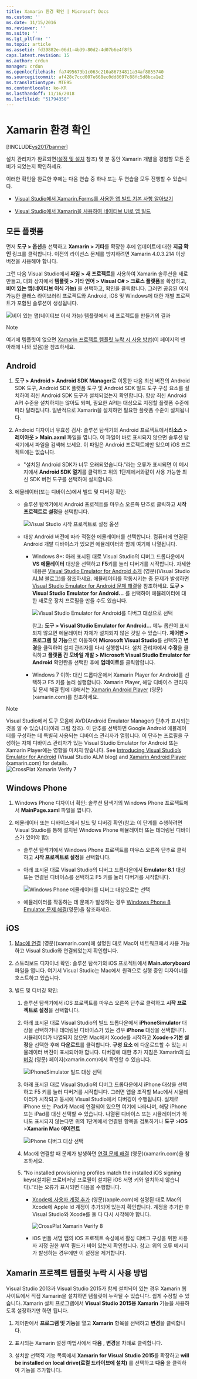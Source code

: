 ```yaml
---
title: Xamarin 환경 확인 | Microsoft Docs
ms.custom: ''
ms.date: 11/15/2016
ms.reviewer: ''
ms.suite: ''
ms.tgt_pltfrm: ''
ms.topic: article
ms.assetid: fd39882e-06d1-4b39-80d2-4d07b6e4f8f5
caps.latest.revision: 15
ms.author: crdun
manager: crdun
ms.openlocfilehash: fa7495673b1c063c210a86734811a34af8855740
ms.sourcegitcommit: af428c7ccd007e668ec0dd8697c88fc5d8bca1e2
ms.translationtype: MTE95
ms.contentlocale: ko-KR
ms.lasthandoff: 11/16/2018
ms.locfileid: "51794350"
---
```

# <a name="verify-your-xamarin-environment"></a>Xamarin 환경 확인
[!INCLUDE[vs2017banner](../includes/vs2017banner.md)]

  
설치 관리자가 완료되면([설정 및 설치](../cross-platform/setup-and-install.md) 참조) 몇 분 동안 Xamarin 개발을 경험할 모든 준비가 되었는지 확인하세요.  
  
 이러한 확인을 완료한 후에는 다음 연습 중 하나 또는 두 연습을 모두 진행할 수 있습니다.  
  
-   [Visual Studio에서 Xamarin.Forms를 사용한 앱 빌드 기본 사항 알아보기](../cross-platform/learn-app-building-basics-with-xamarin-forms-in-visual-studio.md)  
  
-   [Visual Studio에서 Xamarin을 사용하여 네이티브 UI로 앱 빌드](../cross-platform/build-apps-with-native-ui-using-xamarin-in-visual-studio.md)  
  
## <a name="all-platforms"></a>모든 플랫폼  
 먼저 **도구 > 옵션**을 선택하고 **Xamarin > 기타**를 확장한 후에 업데이트에 대한 **지금 확인** 링크를 클릭합니다. 이전의 라이선스 문제를 방지하려면 Xamarin 4.0.3.214 이상 버전을 사용해야 합니다.  
  
 그런 다음 Visual Studio에서 **파일 > 새 프로젝트**를 사용하여 Xamarin 솔루션을 새로 만들고, 대화 상자에서 **템플릿 > 기타 언어 > Visual C# > 크로스 플랫폼**을 확장하고, **비어 있는 앱(네이티브 이식 가능)** 을 선택하고, 확인을 클릭합니다. 그러면 공유된 이식 가능한 클래스 라이브러리 프로젝트와 Android, iOS 및 Windows에 대한 개별 프로젝트가 포함된 솔루션이 생성됩니다.  
  
 ![비어 있는 앱&#40;네이티브 이식 가능&#41; 템플릿에서 새 프로젝트를 만들기의 결과](../cross-platform/media/crossplat-xamarin-verify-1.png "CrossPlat Xamarin Verify 1")  
  
> [!NOTE]
>  여기에 템플릿이 없으면 [Xamarin 프로젝트 템플릿 누락 시 사용 방법](#missing)(이 페이지의 맨 아래에 나와 있음)을 참조하세요.  
  
## <a name="android"></a>Android  
  
1. **도구 > Android > Android SDK Manager**로 이동한 다음 최신 버전의 Android SDK 도구, Android SDK 플랫폼 도구 및 Android SDK 빌드 도구 구성 요소를 설치하여 최신 Android SDK 도구가 설치되었는지 확인합니다. 항상 최신 Android API 수준을 설치하지는 않아도 되며, 필요한 API는 대상으로 지정할 플랫폼 수준에 따라 달라집니다. 일반적으로 Xamarin을 설치하면 필요한 플랫폼 수준이 설치됩니다.  

2.  Android 디자이너 유효성 검사: 솔루션 탐색기의 Android 프로젝트에서**리소스 > 레이아웃 > Main.axml** 파일을 엽니다. 이 파일이 바로 표시되지 않으면 솔루션 탐색기에서 파일을 검색해 보세요. 이 파일은 Android 프로젝트에만 있으며 iOS 프로젝트에는 없습니다.  
  
    - "설치된 Android SDK가 너무 오래되었습니다."라는 오류가 표시되면 이 메시지에서 **Android SDK 열기**를 클릭하고 위의 1단계에서와같이 사용 가능한 최신 SDK 버전 도구를 선택하여 설치합니다. 
  
3.  에뮬레이터(또는 디바이스)에서 빌드 및 디버깅 확인:  
  
    -   솔루션 탐색기에서 Android 프로젝트를 마우스 오른쪽 단추로 클릭하고 **시작 프로젝트로 설정**을 선택합니다.  
  
         ![Visual Studio 시작 프로젝트로 설정 옵션](../cross-platform/media/crossplat-xamarin-verify-2.png "CrossPlat Xamarin Verify 2")  
  
    -   대상 Android 버전에 따라 적절한 에뮬레이터를 선택합니다. 컴퓨터에 연결된 Android 개발 디바이스가 있으면 에뮬레이터와 함께 여기에 나열됩니다.  
  
        -   Windows 8+: 아래 표시된 대로 Visual Studio의 디버그 드롭다운에서 **VS 에뮬레이터** 대상을 선택하고 **F5**키를 눌러 디버거를 시작합니다. 자세한 내용은 [Visual Studio Emulator for Android 소개](http://blogs.msdn.com/b/visualstudioalm/archive/2014/11/12/introducing-visual-studio-s-emulator-for-android.aspx) (영문)(Visual Studio ALM 블로그)를 참조하세요. 에뮬레이터를 작동시키는 중 문제가 발생하면 [Visual Studio Emulator for Android 문제 해결](../cross-platform/troubleshooting-the-visual-studio-emulator-for-android.md)을 참조하세요. **도구 > Visual Studio Emulator for Android...** 를 선택하여 에뮬레이터에 대한 새로운 장치 프로필을 만들 수도 있습니다.  
  
             ![Visual Studio Emulator for Android를 디버그 대상으로 선택](../cross-platform/media/crossplat-xamarin-verify-3.png "CrossPlat Xamarin Verify 3")  
  
             참고: **도구 > Visual Studio Emulator for Android...** 메뉴 옵션이 표시되지 않으면 에뮬레이터 자체가 설치되지 않은 것일 수 있습니다. **제어판 > 프로그램 및 기능**으로 이동하여 **Microsoft Visual Studio**를 선택하고 **변경**을 클릭하여 설치 관리자를 다시 실행합니다. 설치 관리자에서 **수정**을 클릭하고 **플랫폼 간 모바일 개발 > Microsoft Visual Studio Emulator for Android** 확인란을 선택한 후에 **업데이트**를 클릭합합니다.  
  
        -   Windows 7 이하: 대신 드롭다운에서 Xamarin Player for Android를 선택하고 F5 키를 눌러 실행합니다. Xamarin Player, 해당 디바이스 관리자 및 문제 해결 팁에 대해서는 [Xamarin Android Player](http://developer.xamarin.com/guides/android/getting_started/installation/android-player/) (영문)(xamarin.com)를 참조하세요.  
  
> [!NOTE]
>  Visual Studio에서 도구 모음에 AVD(Android Emulator Manager) 단추가 표시되는 것을 알 수 있습니다(아래 그림 참조). 이 단추를 선택하면 Google Android 에뮬레이터를 구성하는 데 특별히 사용되는 디바이스 관리자가 열립니다.  이 단추는 프로필을 구성하는 자체 디바이스 관리자가 있는 Visual Studio Emulator for Android 또는 Xamarin Player에는 영향을 미치지 않습니다.  See [Introducing Visual Studio’s Emulator for Android](http://blogs.msdn.com/b/visualstudioalm/archive/2014/11/12/introducing-visual-studio-s-emulator-for-android.aspx) (Visual Studio ALM blog) and [Xamarin Android Player](http://developer.xamarin.com/guides/android/getting_started/installation/android-player/) (xamarin.com) for details.  
> ![CrossPlat Xamarin Verify 7](../cross-platform/media/crossplat-xamarin-verify-7.png "CrossPlat Xamarin Verify 7")  
  
## <a name="windows-phone"></a>Windows Phone  
  
1.  Windows Phone 디자이너 확인: 솔루션 탐색기의 Windows Phone 프로젝트에서 **MainPage.xaml** 파일을 엽니다.  
  
2.  에뮬레이터 또는 디바이스에서 빌드 및 디버깅 확인(참고: 이 단계를 수행하려면 Visual Studio를 통해 설치된 Windows Phone 에뮬레이터 또는 테더링된 디바이스가 있어야 함):  
  
    -   솔루션 탐색기에서 Windows Phone 프로젝트를 마우스 오른쪽 단추로 클릭하고 **시작 프로젝트로 설정**을 선택합니다.  
  
    -   아래 표시된 대로 Visual Studio의 디버그 드롭다운에서 **Emulator 8.1** 대상 또는 연결된 디바이스를 선택하고 F5 키를 눌러 디버거를 시작합니다.  
  
         ![Windows Phone 에뮬레이터를 디버그 대상으로는 선택](../cross-platform/media/crossplat-xamarin-verify-4.png "CrossPlat Xamarin Verify 4")  
  
    -   에뮬레이터를 작동하는 데 문제가 발생하는 경우 [Windows Phone 8 Emulator 문제 해결](https://msdn.microsoft.com/library/windows/apps/jj681694.aspx)(영문)을 참조하세요.  
  
## <a name="ios"></a>iOS  
  
1.  [Mac에 연결](http://developer.xamarin.com/guides/ios/getting_started/installation/windows/xamarin-mac-agent/) (영문)(xamarin.com)에 설명된 대로 Mac이 네트워크에서 사용 가능하고 Visual Studio와 연결되었는지 확인합니다.  
  
2.  스토리보드 디자이너 확인: 솔루션 탐색기의 iOS 프로젝트에서 **Main.storyboard** 파일을 엽니다. 여기서 Visual Studio는 Mac에서 원격으로 실행 중인 디자이너를 호스트하고 있습니다.  
  
3.  빌드 및 디버깅 확인:  
  
    1.  솔루션 탐색기에서 iOS 프로젝트를 마우스 오른쪽 단추로 클릭하고 **시작 프로젝트로 설정**을 선택합니다.  
  
    2.  아래 표시된 대로 Visual Studio의 빌드 드롭다운에서 **iPhoneSimulator** 대상을 선택하거나 테더링된 디바이스가 있는 경우 **iPhone** 대상을 선택합니다. 시뮬레이터가 나열되지 않으면 Mac에서 Xcode를 시작하고 **Xcode->기본 설정**을 선택한 후에 **다운로드**를 클릭합니다. **구성 요소** 에 다운로드할 수 있는 시뮬레이터 버전이 표시되어야 합니다. 디버깅에 대한 추가 지침은 Xamarin의 [디버깅](https://developer.xamarin.com/guides/ios/deployment,_testing,_and_metrics/debugging_in_xamarin_ios/#Debugging_on_the_Simulator) (영문) 페이지(xamarin.com)에서 확인할 수 있습니다.  
  
         ![IPhoneSimulator 빌드 대상 선택](../cross-platform/media/crossplat-xamarin-verify-5.png "CrossPlat Xamarin Verify 5")  
  
    3.  아래 표시된 대로 Visual Studio의 디버그 드롭다운에서 iPhone 대상을 선택하고 F5 키를 눌러 디버거를 시작합니다. 그러면 앱을 조작할 Mac에서 시뮬레이터가 시작되고 동시에 Visual Studio에서 디버깅이 수행됩니다. 실제로 iPhone 또는 iPad가 Mac에 연결되어 있으면 여기에 나타나며, 해당 iPhone 또는 iPad를 대신 선택할 수 있습니다. 나열된 디바이스 또는 시뮬레이터가 하나도 표시되지 않는다면 위의 1단계에서 연결된 항목을 검토하거나 **도구** >**iOS** >**Xamarin Mac 에이전트**  
  
         ![iPhone 디버그 대상 선택](../cross-platform/media/crossplat-xamarin-verify-6.png "CrossPlat Xamarin Verify 6")  
  
    4.  Mac에 연결할 때 문제가 발생하면 [연결 문제 해결](http://developer.xamarin.com/guides/ios/getting_started/installation/windows/xamarin-mac-agent/xma-troubleshooting/) (영문)(xamarin.com)을 참조하세요.  
  
    5.  “No installed provisioning profiles match the installed iOS signing keys(설치된 프로비저닝 프로필이 설치된 iOS 서명 키와 일치하지 않습니다).”라는 오류가 표시되면 다음을 수행합니다.  
  
        -   [Xcode에 사용자 계정 추가](https://developer.apple.com/library/content/documentation/IDEs/Conceptual/AppStoreDistributionTutorial/AddingYourAccounttoXcode/AddingYourAccounttoXcode.html#//apple_ref/doc/uid/TP40013839-CH40-SW1) (영문)(apple.com)에 설명된 대로 Mac의 Xcode에 Apple Id 계정이 추가되어 있는지 확인합니다.  계정을 추가한 후 Visual Studio와 Xcode를 둘 다 다시 시작해야 합니다.  
  
             ![CrossPlat Xamarin Verify 8](../cross-platform/media/crossplat-xamarin-verify-8.png "CrossPlat Xamarin Verify 8")  
  
        -   iOS 번들 서명 탭의 iOS 프로젝트 속성에서 활성 디버그 구성을 위한 사용자 지정 권한 부여 필드가 비어 있는지 확인합니다.  참고: 위의 오류 메시지가 발생하는 경우에만 이 설정을 제거합니다.  
  
##  <a name="missing"></a> Xamarin 프로젝트 템플릿 누락 시 사용 방법  
 Visual Studio 2013과 Visual Studio 2015가 함께 설치되어 있는 경우 Xamarin 웹 사이트에서 직접 Xamarin을 설치하면 템플릿이 누락될 수 있습니다. 쉽게 수정할 수 있습니다. Xamarin 설치 프로그램에서 **Visual Studio 2015용 Xamarin** 기능을 사용하도록 설정하기만 하면 됩니다.  
  
1.  제어판에서 **프로그램 및 기능**을 열고 **Xamarin** 항목을 선택하고 **변경**을 클릭합니다.  
  
2.  표시되는 Xamarin 설정 마법사에서 **다음** , **변경**을 차례로 클릭합니다.  
  
3.  설치할 선택적 기능 목록에서 **Xamarin for Visual Studio 2015**를 확장하고 **will be installed on local drive(로컬 드라이브에 설치)** 를 선택하고 **다음** 을 클릭하여 기능을 추가합니다.

